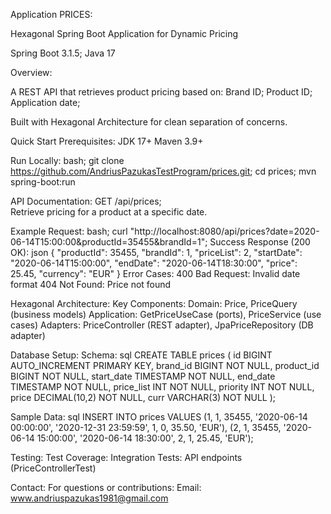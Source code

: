 Application PRICES:

Hexagonal Spring Boot Application for Dynamic Pricing

Spring Boot 3.1.5; 
Java 17

Overview:

A REST API that retrieves product pricing based on:
Brand ID;
Product ID;
Application date;

Built with Hexagonal Architecture for clean separation of concerns.

Quick Start
Prerequisites:
JDK 17+
Maven 3.9+

Run Locally:
  bash;
  git clone https://github.com/AndriusPazukasTestProgram/prices.git;
  cd prices;
  mvn spring-boot:run

API Documentation:
GET /api/prices;   
  Retrieve pricing for a product at a specific date.


Example Request:
   bash;
   curl "http://localhost:8080/api/prices?date=2020-06-14T15:00:00&productId=35455&brandId=1";
   Success Response (200 OK):
json
{
  "productId": 35455,
  "brandId": 1,
  "priceList": 2,
  "startDate": "2020-06-14T15:00:00",
  "endDate": "2020-06-14T18:30:00",
  "price": 25.45,
  "currency": "EUR"
}
Error Cases:
400 Bad Request: Invalid date format
404 Not Found: Price not found

Hexagonal Architecture:
  Key Components:
  Domain:   Price, PriceQuery (business models)
  Application:   GetPriceUseCase (ports), PriceService (use cases)
  Adapters:   PriceController (REST adapter), JpaPriceRepository (DB adapter)

Database Setup:
   Schema:
   sql
   CREATE TABLE prices (
  id BIGINT AUTO_INCREMENT PRIMARY KEY,
  brand_id BIGINT NOT NULL,
  product_id BIGINT NOT NULL,
  start_date TIMESTAMP NOT NULL,
  end_date TIMESTAMP NOT NULL,
  price_list INT NOT NULL,
  priority INT NOT NULL,
  price DECIMAL(10,2) NOT NULL,
  curr VARCHAR(3) NOT NULL
);

Sample Data:
    sql
    INSERT INTO prices VALUES 
(1, 1, 35455, '2020-06-14 00:00:00', '2020-12-31 23:59:59', 1, 0, 35.50, 'EUR'),
(2, 1, 35455, '2020-06-14 15:00:00', '2020-06-14 18:30:00', 2, 1, 25.45, 'EUR');

Testing:
   Test Coverage:
   Integration Tests: API endpoints (PriceControllerTest)


Contact:
  For questions or contributions:
  Email: www.andriuspazukas1981@gmail.com


